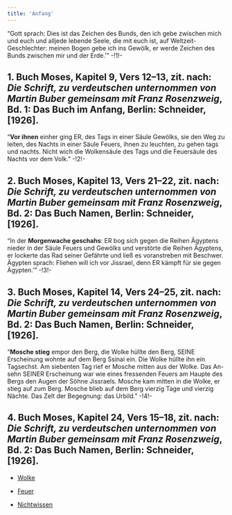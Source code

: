```yaml
---
title: 'Anfang'
---
```


“Gott sprach: Dies ist das Zeichen des Bunds, den ich gebe zwischen mich und euch und alljede lebende Seele, die mit euch ist, auf Weltzeit-Geschlechter: meinen Bogen gebe ich ins Gewölk, er werde Zeichen des Bunds zwischen mir und der Erde.’” -!1!-
## **1.** Buch Moses, Kapitel 9, Vers 12–13, zit. nach: _Die Schrift, zu verdeutschen unternommen von Martin Buber gemeinsam mit Franz Rosenzweig_, Bd. 1: Das Buch im Anfang, Berlin: Schneider, [1926].
“**Vor ihnen** einher ging ER, des Tags in einer Säule Gewölks, sie den Weg zu leiten, des Nachts in einer Säule Feuers, ihnen zu leuchten, zu gehen tags und nachts. Nicht wich die Wolkensäule des Tags und die Feuersäule des Nachts vor dem Volk.” -!2!-
## **2.** Buch Moses, Kapitel 13, Vers 21–22, zit. nach: _Die Schrift, zu verdeutschen unternommen von Martin Buber gemeinsam mit Franz Rosenzweig_, Bd. 2: Das Buch Namen, Berlin: Schneider, [1926].
“In der **Morgenwache geschahs**: ER bog sich gegen die Reihen Ägyptens nieder in der Säule Feuers und Gewölks und verstörte die Reihen Ägyptens, er lockerte das Rad seiner Gefährte und ließ es voranstreben mit Beschwer. Ägypten sprach: Fliehen will ich vor Jissrael, denn ER kämpft für sie gegen Ägypten.’” -!3!-
## **3.** Buch Moses, Kapitel 14, Vers 24–25, zit. nach: _Die Schrift, zu verdeutschen unternommen von Martin Buber gemeinsam mit Franz Rosenzweig_, Bd. 2: Das Buch Namen, Berlin: Schneider, [1926].
“**Mosche stieg** empor den Berg, die Wolke hüllte den Berg, SEINE Erscheinung wohnte auf dem Berg Ssinai ein. Die Wolke hüllte ihn ein Tagsechst. Am siebenten Tag rief er Mosche mitten aus der Wolke. Das An- sehn SEINER Erscheinung war wie eines fressenden Feuers am Haupte des Bergs den Augen der Söhne Jissraels. Mosche kam mitten in die Wolke, er stieg auf zum Berg. Mosche blieb auf dem Berg vierzig Tage und vierzig Nächte. Das Zelt der Begegnung: das Urbild.” -!4!-
## **4.** Buch Moses, Kapitel 24, Vers 15–18, zit. nach: _Die Schrift, zu verdeutschen unternommen von Martin Buber gemeinsam mit Franz Rosenzweig_, Bd. 2: Das Buch Namen, Berlin: Schneider, [1926].

* [Wolke](Clouds_de)

* [Feuer](Fire_de)

* [Nichtwissen](Unknowing_de)







